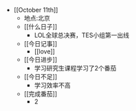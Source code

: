 - [[October 11th]]
    - 地点:北京
    - [[什么日子]]
        - LOL全球总决赛，TES小组第一出线
    - [[今日记事]]
        - [[love]]
    - [[今日进步]]
        - 学习研究生课程学习了2个番茄
    - [[今日不足]]
        - 学习效率不高
    - [[完成番茄]]
        - 2
